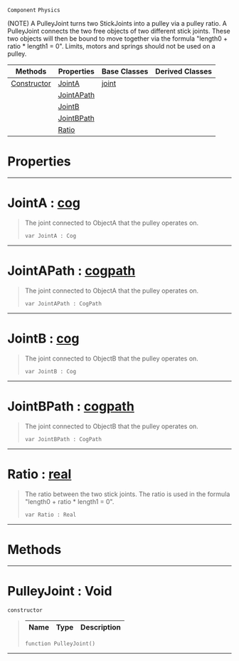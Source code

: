  `Component` `Physics`



(NOTE) A PulleyJoint turns two StickJoints into a pulley via a pulley ratio. A PulleyJoint connects the two free objects of two different stick joints. These two objects will then be bound to move together via the formula "length0 + ratio * length1 = 0". Limits, motors and springs should not be used on a pulley.

|Methods|Properties|Base Classes|Derived Classes|
|---|---|---|---|
|[ Constructor](https://github.com/ZilchEngine/ZilchDocs/blob/master/code_reference/class_reference/pulleyjoint.md#pulleyjoint-void)|[ JointA](https://github.com/ZilchEngine/ZilchDocs/blob/master/code_reference/class_reference/pulleyjoint.md#jointa-zilch-engine-docum)|[joint](https://github.com/ZilchEngine/ZilchDocs/blob/master/code_reference/class_reference/joint.md)| |
| |[ JointAPath](https://github.com/ZilchEngine/ZilchDocs/blob/master/code_reference/class_reference/pulleyjoint.md#jointapath-zilch-engine-d)| | |
| |[ JointB](https://github.com/ZilchEngine/ZilchDocs/blob/master/code_reference/class_reference/pulleyjoint.md#jointb-zilch-engine-docum)| | |
| |[ JointBPath](https://github.com/ZilchEngine/ZilchDocs/blob/master/code_reference/class_reference/pulleyjoint.md#jointbpath-zilch-engine-d)| | |
| |[ Ratio](https://github.com/ZilchEngine/ZilchDocs/blob/master/code_reference/class_reference/pulleyjoint.md#ratio-zilch-engine-docume)| | |


 #  Properties


---  
 #  JointA : [cog](https://github.com/ZilchEngine/ZilchDocs/blob/master/code_reference/class_reference/cog.md)

> The joint connected to ObjectA that the pulley operates on.
> ``` lang=cpp, name=Nada
> var JointA : Cog


---  
 #  JointAPath : [cogpath](https://github.com/ZilchEngine/ZilchDocs/blob/master/code_reference/class_reference/cogpath.md)

> The joint connected to ObjectA that the pulley operates on.
> ``` lang=cpp, name=Nada
> var JointAPath : CogPath


---  
 #  JointB : [cog](https://github.com/ZilchEngine/ZilchDocs/blob/master/code_reference/class_reference/cog.md)

> The joint connected to ObjectB that the pulley operates on.
> ``` lang=cpp, name=Nada
> var JointB : Cog


---  
 #  JointBPath : [cogpath](https://github.com/ZilchEngine/ZilchDocs/blob/master/code_reference/class_reference/cogpath.md)

> The joint connected to ObjectB that the pulley operates on.
> ``` lang=cpp, name=Nada
> var JointBPath : CogPath


---  
 #  Ratio : [real](https://github.com/ZilchEngine/ZilchDocs/blob/master/code_reference/nada_base_types/real.md)

> The ratio between the two stick joints. The ratio is used in the formula "length0 + ratio * length1 = 0".
> ``` lang=cpp, name=Nada
> var Ratio : Real


---  
 #  Methods


---  
 #  PulleyJoint : Void

 `constructor`

> 
> |Name|Type|Description|
> |---|---|---|
> ``` lang=cpp, name=Nada
> function PulleyJoint()
> ``` 


---  
 

 